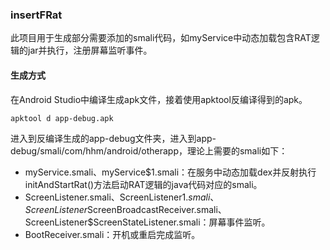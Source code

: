 ### insertFRat

此项目用于生成部分需要添加的smali代码，如myService中动态加载包含RAT逻辑的jar并执行，注册屏幕监听事件。

#### 生成方式

在Android Studio中编译生成apk文件，接着使用apktool反编译得到的apk。

```shell
apktool d app-debug.apk
```

进入到反编译生成的app-debug文件夹，进入到app-debug/smali/com/hhm/android/otherapp，理论上需要的smali如下：

- myService.smali、myService$1.smali：在服务中动态加载dex并反射执行initAndStartRat()方法启动RAT逻辑的java代码对应的smali。
- ScreenListener.smali、ScreenListener$1.smali、ScreenListener$ScreenBroadcastReceiver.smali、ScreenListener$ScreenStateListener.smali：屏幕事件监听。
- BootReceiver.smali：开机或重启完成监听。



